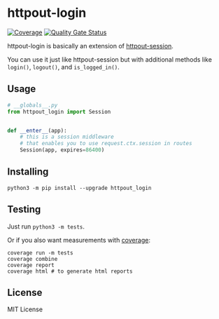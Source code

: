 # httpout-login
[![Coverage](https://sonarcloud.io/api/project_badges/measure?project=nggit_httpout-login&metric=coverage)](https://sonarcloud.io/summary/new_code?id=nggit_httpout-login)
[![Quality Gate Status](https://sonarcloud.io/api/project_badges/measure?project=nggit_httpout-login&metric=alert_status)](https://sonarcloud.io/summary/new_code?id=nggit_httpout-login)

httpout-login is basically an extension of [httpout-session](https://github.com/nggit/httpout-session).

You can use it just like httpout-session but with additional methods like `login()`, `logout()`, and `is_logged_in()`.

## Usage
```python
# __globals__.py
from httpout_login import Session


def __enter__(app):
    # this is a session middleware
    # that enables you to use request.ctx.session in routes
    Session(app, expires=86400)
```

## Installing
```
python3 -m pip install --upgrade httpout_login
```

## Testing
Just run `python3 -m tests`.

Or if you also want measurements with [coverage](https://coverage.readthedocs.io/):

```
coverage run -m tests
coverage combine
coverage report
coverage html # to generate html reports
```

## License
MIT License
